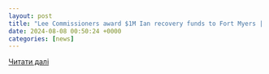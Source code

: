 ```yaml
---
layout: post
title: "Lee Commissioners award $1M Ian recovery funds to Fort Myers | WGCU PBS & NPR for Southwest Florida"
date: 2024-08-08 00:50:24 +0000
categories: [news]
---
```


[Читати далі](https://news.wgcu.org/section/hurricanerecovery/2024-08-07/lee-commissioners-award-1m-ian-recovery-funds-to-fort-myers)
